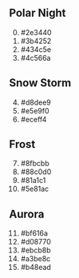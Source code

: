 Polar Night
-----------
0. #2e3440
1. #3b4252
2. #434c5e
3. #4c566a


Snow Storm
----------
4. #d8dee9
5. #e5e9f0
6. #eceff4


Frost
-----
7. #8fbcbb
8. #88c0d0
9. #81a1c1
10. #5e81ac


Aurora
------
11. #bf616a
12. #d08770
13. #ebcb8b
14. #a3be8c
15. #b48ead
